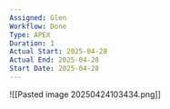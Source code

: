 ```yaml
---
Assigned: Glen
Workflow: Done
Type: APEX
Duration: 1
Actual Start: 2025-04-28
Actual End: 2025-04-28
Start Date: 2025-04-28
---
```


![[Pasted image 20250424103434.png]]